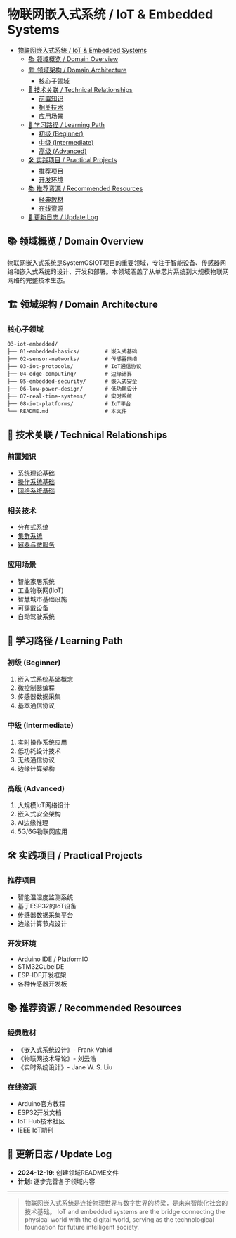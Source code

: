 # 物联网嵌入式系统 / IoT & Embedded Systems


<!-- TOC START -->

- [物联网嵌入式系统 / IoT & Embedded Systems](#物联网嵌入式系统-iot-embedded-systems)
  - [📚 领域概览 / Domain Overview](#-领域概览-domain-overview)
  - [🏗️ 领域架构 / Domain Architecture](#-领域架构-domain-architecture)
    - [核心子领域](#核心子领域)
  - [🔗 技术关联 / Technical Relationships](#-技术关联-technical-relationships)
    - [前置知识](#前置知识)
    - [相关技术](#相关技术)
    - [应用场景](#应用场景)
  - [📖 学习路径 / Learning Path](#-学习路径-learning-path)
    - [初级 (Beginner)](#初级-beginner)
    - [中级 (Intermediate)](#中级-intermediate)
    - [高级 (Advanced)](#高级-advanced)
  - [🛠️ 实践项目 / Practical Projects](#-实践项目-practical-projects)
    - [推荐项目](#推荐项目)
    - [开发环境](#开发环境)
  - [📚 推荐资源 / Recommended Resources](#-推荐资源-recommended-resources)
    - [经典教材](#经典教材)
    - [在线资源](#在线资源)
  - [🔄 更新日志 / Update Log](#-更新日志-update-log)

<!-- TOC END -->

## 📚 领域概览 / Domain Overview

物联网嵌入式系统是SystemOSIOT项目的重要领域，专注于智能设备、传感器网络和嵌入式系统的设计、开发和部署。本领域涵盖了从单芯片系统到大规模物联网网络的完整技术生态。

## 🏗️ 领域架构 / Domain Architecture

### 核心子领域

```text
03-iot-embedded/
├── 01-embedded-basics/        # 嵌入式基础
├── 02-sensor-networks/        # 传感器网络
├── 03-iot-protocols/          # IoT通信协议
├── 04-edge-computing/         # 边缘计算
├── 05-embedded-security/      # 嵌入式安全
├── 06-low-power-design/       # 低功耗设计
├── 07-real-time-systems/      # 实时系统
├── 08-iot-platforms/          # IoT平台
└── README.md                  # 本文件
```

## 🔗 技术关联 / Technical Relationships

### 前置知识

- [系统理论基础](../01-system-theory/01-fundamentals/README.md)
- [操作系统基础](../02-operating-systems/README.md)
- [网络系统基础](../08-network-systems/README.md)

### 相关技术

- [分布式系统](../04-distributed-systems/README.md)
- [集群系统](../05-cluster-systems/README.md)
- [容器与微服务](../07-container-microservices/README.md)

### 应用场景

- 智能家居系统
- 工业物联网(IIoT)
- 智慧城市基础设施
- 可穿戴设备
- 自动驾驶系统

## 📖 学习路径 / Learning Path

### 初级 (Beginner)

1. 嵌入式系统基础概念
2. 微控制器编程
3. 传感器数据采集
4. 基本通信协议

### 中级 (Intermediate)

1. 实时操作系统应用
2. 低功耗设计技术
3. 无线通信协议
4. 边缘计算架构

### 高级 (Advanced)

1. 大规模IoT网络设计
2. 嵌入式安全架构
3. AI边缘推理
4. 5G/6G物联网应用

## 🛠️ 实践项目 / Practical Projects

### 推荐项目

- 智能温湿度监测系统
- 基于ESP32的IoT设备
- 传感器数据采集平台
- 边缘计算节点设计

### 开发环境

- Arduino IDE / PlatformIO
- STM32CubeIDE
- ESP-IDF开发框架
- 各种传感器开发板

## 📚 推荐资源 / Recommended Resources

### 经典教材

- 《嵌入式系统设计》- Frank Vahid
- 《物联网技术导论》- 刘云浩
- 《实时系统设计》- Jane W. S. Liu

### 在线资源

- Arduino官方教程
- ESP32开发文档
- IoT Hub技术社区
- IEEE IoT期刊

## 🔄 更新日志 / Update Log

- **2024-12-19**: 创建领域README文件
- **计划**: 逐步完善各子领域内容

---

> 物联网嵌入式系统是连接物理世界与数字世界的桥梁，是未来智能化社会的技术基础。
> IoT and embedded systems are the bridge connecting the physical world with the digital world, serving as the technological foundation for future intelligent society.
